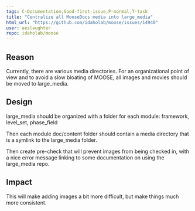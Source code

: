 ```yaml
---
tags: C-Documentation,Good-first-issue,P-normal,T-task
title: "Centralize all MooseDocs media into large_media"
html_url: "https://github.com/idaholab/moose/issues/14940"
user: aeslaughter
repo: idaholab/moose
---
```


## Reason
<!--Why do you need this feature or what is the enhancement?-->
Currently, there are various media directories. For an organizational point of view and to avoid a slow bloating of MOOSE, all images and movies should be moved to large_media.

## Design
<!--A concise description (design) of what you want to happen.--->
large_media should be organized with a folder for each module: framework, level_set, phase_field

Then each module doc/content folder should contain a media directory that is a symlink to the large_media folder.

Then create pre-check that will prevent images from being checked in, with a nice error message linking to some documentation on using the large_media repo.

## Impact
<!--Will the enhancement change existing public APIs, internal APIs, or add something new?-->
This will make adding images a bit more difficult, but make things much more consistent.
